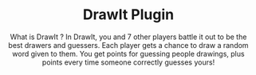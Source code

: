 <div align="center"><h1>DrawIt Plugin</h1><longdesc>What is DrawIt ?
In DrawIt, you and 7 other players battle it out to be the best drawers and guessers. Each player gets a chance to draw a random word given to them. You get points for guessing people drawings, plus points every time someone correctly guesses yours!</longdesc></div>
